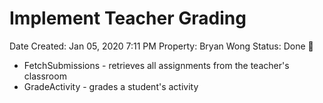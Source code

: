 # Implement Teacher Grading

Date Created: Jan 05, 2020 7:11 PM
Property: Bryan Wong
Status: Done 🙌

- FetchSubmissions - retrieves all assignments from the teacher's classroom
- GradeActivity - grades a student's activity